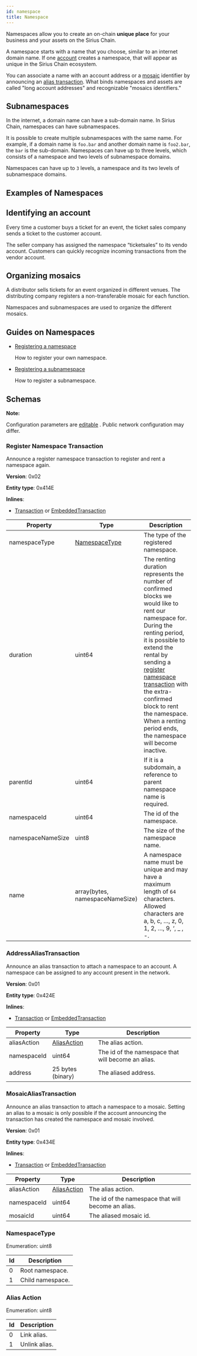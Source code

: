 ```yaml
---
id: namespace
title: Namespace
---
```

Namespaces allow you to create an on-chain **unique place** for your business and your assets on the Sirius Chain.

A namespace starts with a name that you choose, similar to an internet domain name. If one [account](./account.md) creates a namespace, that will appear as unique in the Sirius Chain ecosystem.

You can associate a name with an account address or a [mosaic](./mosaic.md) identifier by announcing an [alias transaction](#addressaliastransaction). What binds namespaces and assets are called "long account addresses" and recognizable "mosaics identifiers."

## Subnamespaces

In the internet, a domain name can have a sub-domain name. In Sirius Chain, namespaces can have subnamespaces.

It is possible to create multiple subnamespaces with the same name. For example, if a domain name is `foo.bar` and another domain name is `foo2.bar`, the `bar` is the sub-domain. Namespaces can have up to three levels, which consists of a namespace and two levels of subnamespace domains.

Namespaces can have up to `3` levels, a namespace and its two levels of subnamespace domains.

## Examples of Namespaces
## Identifying an account

Every time a customer buys a ticket for an event, the ticket sales company sends a ticket to the customer account.

The seller company has assigned the namespace “ticketsales” to its vendo account. Customers can quickly recognize incoming transactions from the vendor account.

## Organizing mosaics

A distributor sells tickets for an event organized in different venues. The distributing company registers a non-transferable mosaic for each function. 

Namespaces and subnamespaces are used to organize the different mosaics. 

## Guides on Namespaces 

- [Registering a namespace](../guides/namespace/registering-a-namespace.md)

    How to register your own namespace.

- [Registering a subnamespace](../guides/namespace/registering-a-subnamespace.md)

    How to register a subnamespace.

## Schemas

<div class="info">

**Note:**

Configuration parameters are [editable](https://github.com/proximax-storage/catapult-server/blob/master/resources/config-network.properties) . Public network configuration may differ.

</div>

### Register Namespace Transaction

Announce a register namespace transaction to register and rent a namespace again.

**Version**: 0x02

**Entity type**: 0x414E

**Inlines**:

- [Transaction](../protocol/transaction.md#transaction) or [EmbeddedTransaction](../protocol/transaction.md#embeddedtransaction)

**Property** |	**Type** |	**Description**
-------------|-----------|--------------------
namespaceType |	[NamespaceType](#namespacetype) |	The type of the registered namespace.
duration | uint64 |	The renting duration represents the number of confirmed blocks we would like to rent our namespace for. During the renting period, it is possible to extend the rental by sending a [register namespace transaction](#registernamespacetransaction) with the extra-confirmed block to rent the namespace. When a renting period ends, the namespace will become inactive.
parentId |	uint64 |	If it is a subdomain, a reference to parent namespace name is required.
namespaceId |	uint64 |	The id of the namespace.
namespaceNameSize |	uint8 |	The size of the namespace name.
name |	array(bytes, namespaceNameSize) |	A namespace name must be unique and may have a maximum length of `64` characters. Allowed characters are a, b, c, …, z, 0, 1, 2, …, 9, ‘, _ , -.

### AddressAliasTransaction

Announce an alias transaction to attach a namespace to an account. A namespace can be assigned to any account present in the network.

**Version**: 0x01

**Entity type**: 0x424E

**Inlines**:

- [Transaction](../protocol/transaction.md#transaction) or [EmbeddedTransaction](../protocol/transaction.md#embeddedtransaction)

**Property** |	**Type** |	**Description**
-------------|-----------|--------------------
aliasAction |	[AliasAction](#alias-action) |	The alias action.
namespaceId |	uint64 |	The id of the namespace that will become an alias.
address |	25 bytes (binary) |	The aliased address.

### MosaicAliasTransaction

Announce an alias transaction to attach a namespace to a mosaic. Setting an alias to a mosaic is only possible if the account announcing the transaction has created the namespace and mosaic involved.

**Version**: 0x01

**Entity type**: 0x434E

**Inlines**:

- [Transaction](../protocol/transaction.md#transaction) or [EmbeddedTransaction](../protocol/transaction.md#embeddedtransaction)


**Property** |	**Type** |	**Description**
-------------|-----------|--------------------
aliasAction |	[AliasAction](#alias-action) |	The alias action.
namespaceId |	uint64 |	The id of the namespace that will become an alias.
mosaicId |	uint64 |	The aliased mosaic id.

### NamespaceType

Enumeration: uint8

**Id** |	**Description**
-------|-------------------
0 |	Root namespace.
1 |	Child namespace.

### Alias Action

Enumeration: uint8

**Id** |	**Description**
-------|-------------------
0 |	Link alias.
1 |	Unlink alias.